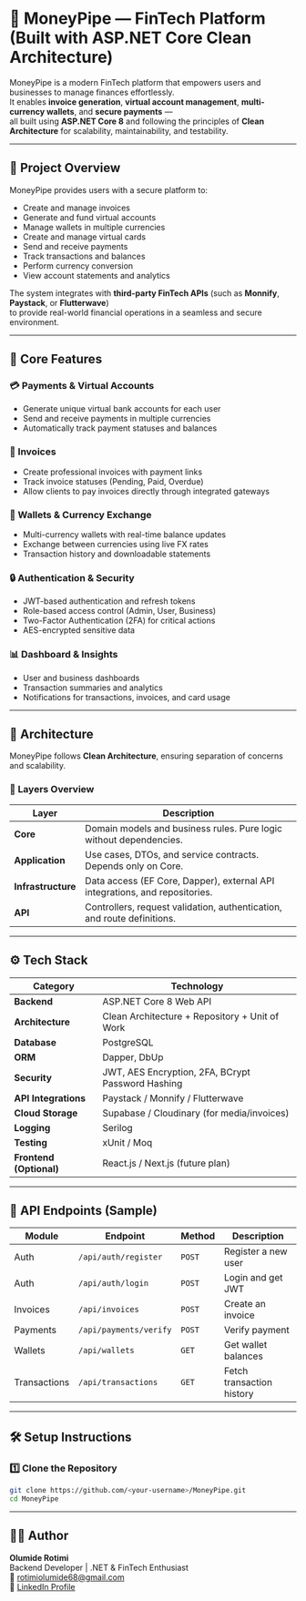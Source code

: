 # 💸 MoneyPipe — FinTech Platform (Built with ASP.NET Core Clean Architecture)

MoneyPipe is a modern FinTech platform that empowers users and businesses to manage finances effortlessly.  
It enables **invoice generation**, **virtual account management**, **multi-currency wallets**, and **secure payments** —  
all built using **ASP.NET Core 8** and following the principles of **Clean Architecture** for scalability, maintainability, and testability.

---

## 🚀 Project Overview

MoneyPipe provides users with a secure platform to:

- Create and manage invoices
- Generate and fund virtual accounts
- Manage wallets in multiple currencies
- Create and manage virtual cards
- Send and receive payments
- Track transactions and balances
- Perform currency conversion
- View account statements and analytics

The system integrates with **third-party FinTech APIs** (such as **Monnify**, **Paystack**, or **Flutterwave**)  
to provide real-world financial operations in a seamless and secure environment.

---

## 🧠 Core Features

### 💳 Payments & Virtual Accounts

- Generate unique virtual bank accounts for each user
- Send and receive payments in multiple currencies
- Automatically track payment statuses and balances

### 📄 Invoices

- Create professional invoices with payment links
- Track invoice statuses (Pending, Paid, Overdue)
- Allow clients to pay invoices directly through integrated gateways

### 🏦 Wallets & Currency Exchange

- Multi-currency wallets with real-time balance updates
- Exchange between currencies using live FX rates
- Transaction history and downloadable statements

### 🔒 Authentication & Security

- JWT-based authentication and refresh tokens
- Role-based access control (Admin, User, Business)
- Two-Factor Authentication (2FA) for critical actions
- AES-encrypted sensitive data

### 📊 Dashboard & Insights

- User and business dashboards
- Transaction summaries and analytics
- Notifications for transactions, invoices, and card usage

---

## 🧱 Architecture

MoneyPipe follows **Clean Architecture**, ensuring separation of concerns and scalability.

### 🧩 Layers Overview

| Layer              | Description                                                                 |
| ------------------ | --------------------------------------------------------------------------- |
| **Core**           | Domain models and business rules. Pure logic without dependencies.          |
| **Application**    | Use cases, DTOs, and service contracts. Depends only on Core.               |
| **Infrastructure** | Data access (EF Core, Dapper), external API integrations, and repositories. |
| **API**            | Controllers, request validation, authentication, and route definitions.     |

---

## ⚙️ Tech Stack

| Category                | Technology                                        |
| ----------------------- | ------------------------------------------------- |
| **Backend**             | ASP.NET Core 8 Web API                            |
| **Architecture**        | Clean Architecture + Repository + Unit of Work    |
| **Database**            | PostgreSQL                                        |
| **ORM**                 | Dapper, DbUp                                      |
| **Security**            | JWT, AES Encryption, 2FA, BCrypt Password Hashing |
| **API Integrations**    | Paystack / Monnify / Flutterwave                  |
| **Cloud Storage**       | Supabase / Cloudinary (for media/invoices)        |
| **Logging**             | Serilog                                           |
| **Testing**             | xUnit / Moq                                       |
| **Frontend (Optional)** | React.js / Next.js (future plan)                  |

---

## 🧩 API Endpoints (Sample)

| Module       | Endpoint               | Method | Description               |
| ------------ | ---------------------- | ------ | ------------------------- |
| Auth         | `/api/auth/register`   | `POST` | Register a new user       |
| Auth         | `/api/auth/login`      | `POST` | Login and get JWT         |
| Invoices     | `/api/invoices`        | `POST` | Create an invoice         |
| Payments     | `/api/payments/verify` | `POST` | Verify payment            |
| Wallets      | `/api/wallets`         | `GET`  | Get wallet balances       |
| Transactions | `/api/transactions`    | `GET`  | Fetch transaction history |

---

## 🛠️ Setup Instructions

### 1️⃣ Clone the Repository

```bash
git clone https://github.com/<your-username>/MoneyPipe.git
cd MoneyPipe
```

---

## 👨‍💻 Author

**Olumide Rotimi**  
Backend Developer | .NET & FinTech Enthusiast  
📧 [rotimiolumide68@gmail.com](mailto:rotimiolumide68@gmail.com)  
🔗 [LinkedIn Profile](https://www.linkedin.com/in/olumide-rotimi/)
